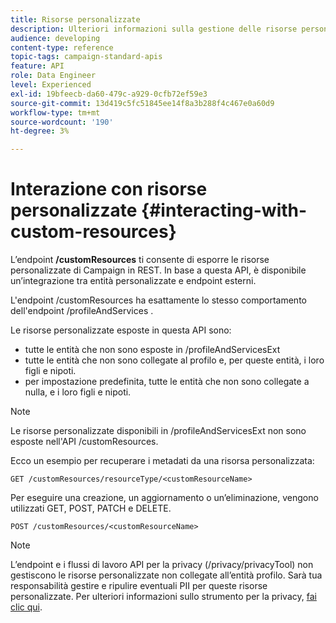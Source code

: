 ```yaml
---
title: Risorse personalizzate
description: Ulteriori informazioni sulla gestione delle risorse personalizzate con API/
audience: developing
content-type: reference
topic-tags: campaign-standard-apis
feature: API
role: Data Engineer
level: Experienced
exl-id: 19bfeecb-da60-479c-a929-0cfb72ef59e3
source-git-commit: 13d419c5fc51845ee14f8a3b288f4c467e0a60d9
workflow-type: tm+mt
source-wordcount: '190'
ht-degree: 3%

---
```


# Interazione con risorse personalizzate {#interacting-with-custom-resources}

L’endpoint **/customResources** ti consente di esporre le risorse personalizzate di Campaign in REST. In base a questa API, è disponibile un’integrazione tra entità personalizzate e endpoint esterni.

L&#39;endpoint /customResources ha esattamente lo stesso comportamento dell&#39;endpoint /profileAndServices .

Le risorse personalizzate esposte in questa API sono:

* tutte le entità che non sono esposte in /profileAndServicesExt
* tutte le entità che non sono collegate al profilo e, per queste entità, i loro figli e nipoti.
* per impostazione predefinita, tutte le entità che non sono collegate a nulla, e i loro figli e nipoti.

>[!NOTE]
>Le risorse personalizzate disponibili in /profileAndServicesExt non sono esposte nell&#39;API /customResources.


Ecco un esempio per recuperare i metadati da una risorsa personalizzata:

```
GET /customResources/resourceType/<customResourceName>
```

Per eseguire una creazione, un aggiornamento o un’eliminazione, vengono utilizzati GET, POST, PATCH e DELETE.

```
POST /customResources/<customResourceName>
```

>[!NOTE]
>L’endpoint e i flussi di lavoro API per la privacy (/privacy/privacyTool) non gestiscono le risorse personalizzate non collegate all’entità profilo.
>Sarà tua responsabilità gestire e ripulire eventuali PII per queste risorse personalizzate. Per ulteriori informazioni sullo strumento per la privacy, [fai clic qui](../../api/using/creating-a-privacy-request.md).
